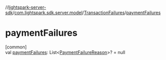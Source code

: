 //[lightspark-server-sdk](../../../index.md)/[com.lightspark.sdk.server.model](../index.md)/[TransactionFailures](index.md)/[paymentFailures](payment-failures.md)

# paymentFailures

[common]\
val [paymentFailures](payment-failures.md): List&lt;[PaymentFailureReason](../-payment-failure-reason/index.md)&gt;? = null
